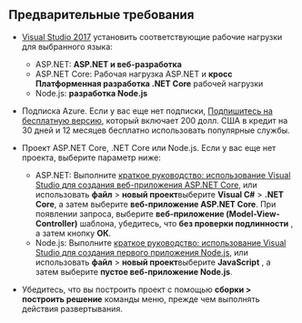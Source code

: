 ## <a name="prerequisites"></a>Предварительные требования

* [Visual Studio 2017](https://visualstudio.microsoft.com/downloads/?utm_medium=microsoft&utm_source=docs.microsoft.com&utm_campaign=button+cta&utm_content=download+vs2017) установить соответствующие рабочие нагрузки для выбранного языка:
  * ASP.NET: **ASP.NET и веб-разработка**
  * ASP.NET Core: Рабочая нагрузка ASP.NET и **кросс Платформенная разработка .NET Core** рабочей нагрузки
  * Node.js: **разработка Node.js**

* Подписка Azure. Если у вас еще нет подписки, [Подпишитесь на бесплатную версию](https://azure.microsoft.com/free/?ref=microsoft.com&utm_source=microsoft.com&utm_medium=doc&utm_campaign=visualstudio), который включает 200 долл. США в кредит на 30 дней и 12 месяцев бесплатно использовать популярные службы.

* Проект ASP.NET Core, .NET Core или Node.js. Если у вас еще нет проекта, выберите параметр ниже:
  * ASP.NET: Выполните [краткое руководство: использование Visual Studio для создания веб-приложения ASP.NET Core](../../ide/quickstart-aspnet-core.md), или использовать **файл** > **новый проект**выберите  **Visual C#** > **.NET Core**, а затем выберите **веб-приложение ASP.NET Core**. При появлении запроса, выберите **веб-приложение (Model-View-Controller)** шаблона, убедитесь, что **без проверки подлинности** , а затем кнопку **ОК**.
  * Node.js: Выполните [краткое руководство: использование Visual Studio для создания первого приложения Node.js](../../ide/quickstart-nodejs.md), или использовать **файл** > **новый проект**выберите **JavaScript** , а затем выберите **пустое веб-приложение Node.js**.

* Убедитесь, что вы построить проект с помощью **сборки > построить решение** команды меню, прежде чем выполнять действия развертывания.
